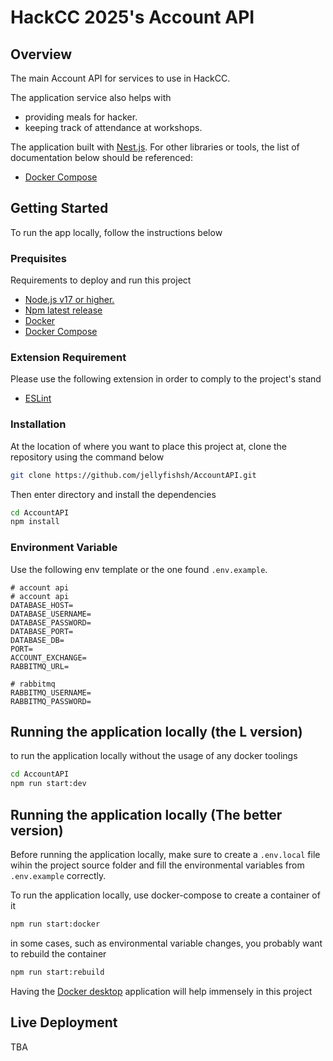# HackCC 2025's Account API

## Overview

The main Account API for services to use in HackCC.


The application service also helps with
- providing meals for hacker.
- keeping track of attendance at workshops.

The application built with [Nest.js](https://nestjs.com/). For other libraries or tools, the list of documentation below should be referenced:
- [Docker Compose](https://docs.docker.com/compose/intro/compose-application-model/)

## Getting Started
To run the app locally, follow the instructions below

### Prequisites
Requirements to deploy and run this project
- [Node.js v17 or higher.](https://nodejs.org/en/about/previous-releases)
- [Npm latest release](https://www.npmjs.com/)
- [Docker](https://www.docker.com/)
- [Docker Compose](https://docs.docker.com/compose/install/)

### Extension Requirement
Please use the following extension in order to comply to the project's stand
- [ESLint](https://marketplace.visualstudio.com/items?itemName=dbaeumer.vscode-eslint)

### Installation
At the location of where you want to place this project at, clone the repository using the command below
```bash
git clone https://github.com/jellyfishsh/AccountAPI.git
```

Then enter directory and install the dependencies
```bash
cd AccountAPI
npm install
```

### Environment Variable
Use the following env template or the one found `.env.example`.
```
# account api
# account api
DATABASE_HOST=
DATABASE_USERNAME=
DATABASE_PASSWORD=
DATABASE_PORT=
DATABASE_DB=
PORT=
ACCOUNT_EXCHANGE=
RABBITMQ_URL=

# rabbitmq
RABBITMQ_USERNAME=
RABBITMQ_PASSWORD=
```

## Running the application locally (the L version)
to run the application locally without the usage of any docker toolings
```bash
cd AccountAPI
npm run start:dev
```

## Running the application locally (The better version)
Before running the application locally, make sure to create a `.env.local` file wihin the project source folder and fill the environmental variables from `.env.example` correctly. 

To run the application locally, use docker-compose to create a container of it
```bash
npm run start:docker
```

in some cases, such as environmental variable changes, you probably want to rebuild the container
```bash
npm run start:rebuild
```

Having the [Docker desktop](https://www.docker.com/) application will help immensely in this project

## Live Deployment
TBA

